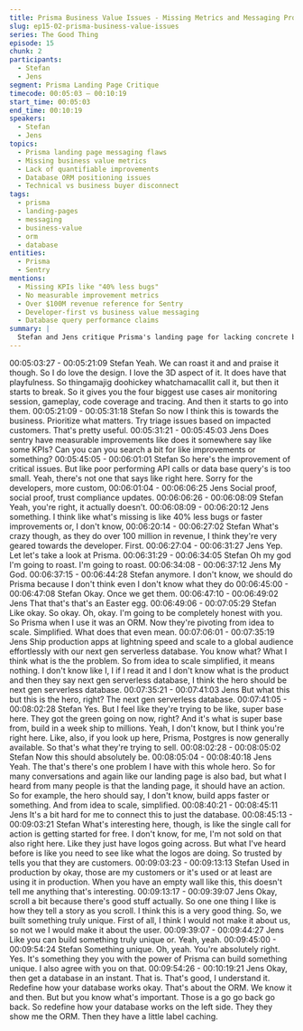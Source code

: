 ```yaml
---
title: Prisma Business Value Issues - Missing Metrics and Messaging Problems
slug: ep15-02-prisma-business-value-issues
series: The Good Thing
episode: 15
chunk: 2
participants:
  - Stefan
  - Jens
segment: Prisma Landing Page Critique
timecode: 00:05:03 – 00:10:19
start_time: 00:05:03
end_time: 00:10:19
speakers:
  - Stefan
  - Jens
topics:
  - Prisma landing page messaging flaws
  - Missing business value metrics
  - Lack of quantifiable improvements
  - Database ORM positioning issues
  - Technical vs business buyer disconnect
tags:
  - prisma
  - landing-pages
  - messaging
  - business-value
  - orm
  - database
entities:
  - Prisma
  - Sentry
mentions:
  - Missing KPIs like "40% less bugs"
  - No measurable improvement metrics
  - Over $100M revenue reference for Sentry
  - Developer-first vs business value messaging
  - Database query performance claims
summary: |
  Stefan and Jens critique Prisma's landing page for lacking concrete business value metrics and quantifiable improvements. They note that unlike other tools, Prisma doesn't provide KPIs or measurable benefits, missing opportunities to show value like "40% fewer bugs" or performance improvements that would appeal to business decision makers.
---
```


00:05:03:27 - 00:05:21:09
Stefan
Yeah. We can roast it and and praise it though. So I do love the design. I love the 3D aspect of
it. It does have that playfulness. So thingamajig doohickey whatchamacallit call it, but then it
starts to break. So it gives you the four biggest use cases air monitoring session, gameplay,
code coverage and tracing. And then it starts to go into them.
00:05:21:09 - 00:05:31:18
Stefan
So now I think this is towards the business. Prioritize what matters. Try triage issues based on
impacted customers. That's pretty useful.
00:05:31:21 - 00:05:45:03
Jens
Does sentry have measurable improvements like does it somewhere say like some KPIs? Can
you can you search a bit for like improvements or something?
00:05:45:05 - 00:06:01:01
Stefan
So here's the improvement of critical issues. But like poor performing API calls or data base
query's is too small. Yeah, there's not one that says like right here. Sorry for the developers,
more custom,
00:06:01:04 - 00:06:06:25
Jens
Social proof, social proof, trust compliance updates.
00:06:06:26 - 00:06:08:09
Stefan
Yeah, you're right, it actually doesn’t.
00:06:08:09 - 00:06:20:12
Jens
something.
I think like what's missing is like 40% less bugs or faster improvements or, I don't know,
00:06:20:14 - 00:06:27:02
Stefan
What's crazy though, as they do over 100 million in revenue, I think they're very geared towards
the developer. First.
00:06:27:04 - 00:06:31:27
Jens
Yep. Let let's take a look at Prisma.
00:06:31:29 - 00:06:34:05
Stefan
Oh my god I'm going to roast. I'm going to roast.
00:06:34:08 - 00:06:37:12
Jens
My God.
00:06:37:15 - 00:06:44:28
Stefan
anymore.
I don't know, we should do Prisma because I don't think even I don't know what they do
00:06:45:00 - 00:06:47:08
Stefan
Okay. Once we get them.
00:06:47:10 - 00:06:49:02
Jens
That that's that's an Easter egg.
00:06:49:06 - 00:07:05:29
Stefan
Like okay. So okay. Oh, okay. I'm going to be completely honest with you. So Prisma when I use
it was an ORM. Now they're pivoting from idea to scale. Simplified. What does that even mean.
00:07:06:01 - 00:07:35:19
Jens
Ship production apps at lightning speed and scale to a global audience effortlessly with our next
gen serverless database. You know what? What I think what is the the problem. So from idea to
scale simplified, it means nothing. I don't know like I, I if I read it and I don't know what is the
product and then they say next gen serverless database, I think the hero should be next gen
serverless database.
00:07:35:21 - 00:07:41:03
Jens
But what this but this is the hero, right? The next gen serverless database.
00:07:41:05 - 00:08:02:28
Stefan
Yes. But I feel like they're trying to be like, super base here. They got the green going on now,
right? And it's what is super base from, build in a week ship to millions. Yeah, I don't know, but I
think you're right here. Like, also, if you look up here, Prisma, Postgres is now generally
available. So that's what they're trying to sell.
00:08:02:28 - 00:08:05:02
Stefan
Now this should absolutely be.
00:08:05:04 - 00:08:40:18
Jens
Yeah. The that's there's one problem I have with this whole hero. So for many conversations
and again like our landing page is also bad, but what I heard from many people is that the
landing page, it should have an action. So for example, the hero should say, I don't know, build
apps faster or something. And from idea to scale, simplified.
00:08:40:21 - 00:08:45:11
Jens
It's a bit hard for me to connect this to just the database.
00:08:45:13 - 00:09:03:21
Stefan
What's interesting here, though, is like the single call for action is getting started for free. I don't
know, for me, I'm not sold on that also right here. Like they just have logos going across. But
what I've heard before is like you need to see like what the logos are doing. So trusted by tells
you that they are customers.
00:09:03:23 - 00:09:13:13
Stefan
Used in production by okay, those are my customers or it's used or at least are using it in
production. When you have an empty wall like this, this doesn't tell me anything that's
interesting.
00:09:13:17 - 00:09:39:07
Jens
Okay, scroll a bit because there's good stuff actually. So one one thing I like is how they tell a
story as you scroll. I think this is a very good thing. So, we built something truly unique. First of
all, I think I would not make it about us, so not we I would make it about the user.
00:09:39:07 - 00:09:44:27
Jens
Like you can build something truly unique or. Yeah, yeah.
00:09:45:00 - 00:09:54:24
Stefan
Something unique. Oh, yeah. You're absolutely right. Yes. It's something they you with the
power of Prisma can build something unique. I also agree with you on that.
00:09:54:26 - 00:10:19:21
Jens
Okay, then get a database in an instant. That is. That's good, I understand it. Redefine how your
database works okay. That's about the ORM. We know it and then. But but you know what's
important. Those is a go go back go back. So redefine how your database works on the left
side. They they show me the ORM. Then they have a little label caching.